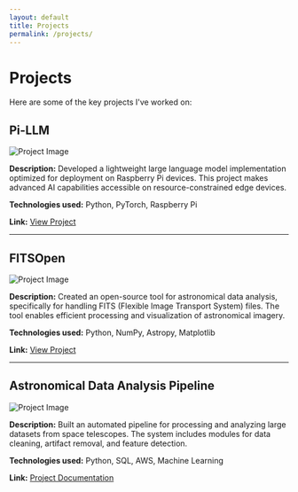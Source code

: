 ```yaml
---
layout: default
title: Projects
permalink: /projects/
---
```


# Projects

Here are some of the key projects I've worked on:

## Pi-LLM

![Project Image](https://via.placeholder.com/800x400)

**Description:** Developed a lightweight large language model implementation optimized for deployment on Raspberry Pi devices. This project makes advanced AI capabilities accessible on resource-constrained edge devices.

**Technologies used:** Python, PyTorch, Raspberry Pi

**Link:** [View Project](https://github.com/nssent25/Pi-LLM)

---

## FITSOpen

![Project Image](https://via.placeholder.com/800x400)

**Description:** Created an open-source tool for astronomical data analysis, specifically for handling FITS (Flexible Image Transport System) files. The tool enables efficient processing and visualization of astronomical imagery.

**Technologies used:** Python, NumPy, Astropy, Matplotlib

**Link:** [View Project](https://github.com/nssent25/FITSOpen)

---

## Astronomical Data Analysis Pipeline

![Project Image](https://via.placeholder.com/800x400)

**Description:** Built an automated pipeline for processing and analyzing large datasets from space telescopes. The system includes modules for data cleaning, artifact removal, and feature detection.

**Technologies used:** Python, SQL, AWS, Machine Learning

**Link:** [Project Documentation](#)

